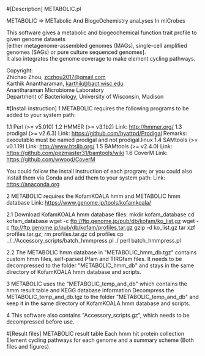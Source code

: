 #[Description]
METABOLIC.pl  

METABOLIC  =>  METabolic And BiogeOchemistry anaLyses In miCrobes  

This software gives a metabolic and biogeochemical function trait profile to given genome datasets  
[either metagenome-assembled genomes (MAGs), single-cell amplified genomes (SAGs) or pure culture sequenced genomes].  
It also integrates the genome coverage to make element cycling pathways.  

Copyright:  
Zhichao Zhou, zczhou2017@gmail.com  
Karthik Anantharaman, karthik@bact.wisc.edu  
Anantharaman Microbiome Laboratory  
Department of Bacteriology, University of Wisconsin, Madison  


#[Install instruction]
1 METABOLIC requires the following programs to be added to your system path:

  1.1 Perl (>= v5.010)
  1.2 HMMER (>= v3.1b2) 
    Link: http://hmmer.org/
  1.3 prodigal (>= v2.6.3) 
    Link: https://github.com/hyattpd/Prodigal 
    Remarks: executable must be named prodigal and not prodigal.linux
  1.4 SAMtools (>= v0.1.19)
    Link: http://www.htslib.org/
  1.5 BAMtools (>= v2.4.0)
    Link: https://github.com/pezmaster31/bamtools/wiki
  1.6 CoverM
    Link: https://github.com/wwood/CoverM

You could follow the install instruction of each program; or you could also
install them via Conda and add them to your system path:
  Link: https://anaconda.org
	

2 METABOLIC requires the KofamKOALA hmm and METABOLIC hmm database 
  Link: https://www.genome.jp/tools/kofamkoala/

  2.1 Download KofamKOALA hmm database files:
    mkdir kofam_database
    cd kofam_database
    wget -c ftp://ftp.genome.jp/pub/db/kofam/ko_list.gz
    wget -c ftp://ftp.genome.jp/pub/db/kofam/profiles.tar.gz
    gzip -d ko_list.gz
    tar xzf profiles.tar.gz; rm profiles.tar.gz
    cd profiles
    cp ../../Accessory_scripts/batch_hmmpress.pl ./
    perl batch_hmmpress.pl
    
   2.2 The METABOLIC hmm database in "METABOLIC_hmm_db.tgz" contains custom hmm files, self-parsed Pfam and TIRGfam files.
       It needs to be decompressed to the folder "METABOLIC_hmm_db" and stays in the same directory of KofamKOALA hmm database
       and scripts.

3 METABOLIC uses the "METABOLIC_temp_and_db" which contains the hmm result table and KEGG database information
  Decompress the METABOLIC_temp_and_db.tgz to the folder "METABOLIC_temp_and_db" and keep it in the same directory of 
  KofamKOALA hmm database and scripts.
  
4 This software also contains "Accessory_scripts.gz", which needs to be decompressed before use.

#[Result files]
METABOLIC result table
Each hmm hit protein collection
Element cycling pathways for each genome and a summary scheme (Both files and figures).
